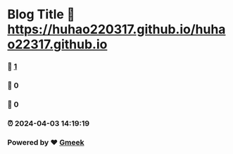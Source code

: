 # Blog Title :link: https://huhao220317.github.io/huhao22317.github.io 
### :page_facing_up: [1](https://huhao220317.github.io/huhao22317.github.io/tag.html) 
### :speech_balloon: 0 
### :hibiscus: 0 
### :alarm_clock: 2024-04-03 14:19:19 
### Powered by :heart: [Gmeek](https://github.com/Meekdai/Gmeek)
